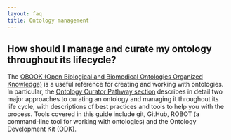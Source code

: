 ```yaml
---
layout: faq
title: Ontology management
---
```


## How should I manage and curate my ontology throughout its lifecycle?

The [OBOOK (Open Biological and Biomedical Ontologies Organized Knowledge)](https://oboacademy.github.io/obook/) is a useful reference for creating and working with ontologies.
In particular, the [Ontology Curator Pathway section](https://oboacademy.github.io/obook/pathways/ontology-curator/) describes in detail two major approaches to
curating an ontology and managing it throughout its life cycle, with descriptions of best practices and tools to help you with the process.
Tools covered in this guide include git, GitHub, ROBOT (a command-line tool for working with ontologies) and the Ontology Development Kit (ODK).
